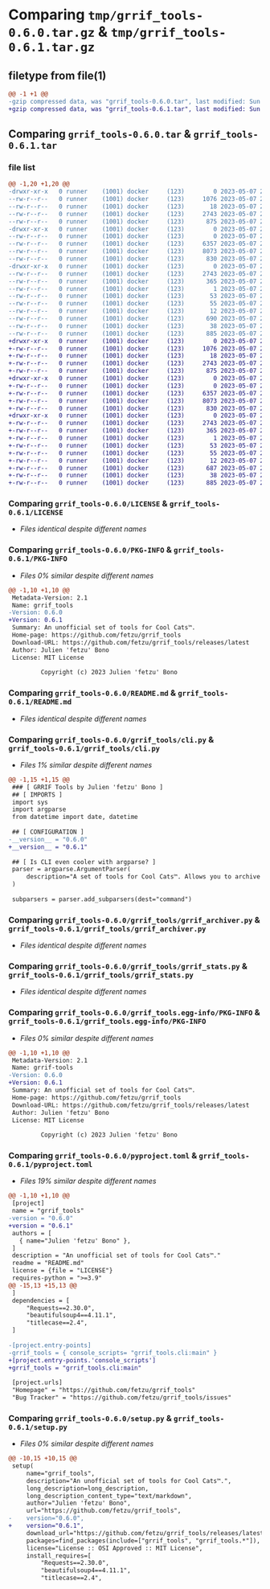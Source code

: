 # Comparing `tmp/grrif_tools-0.6.0.tar.gz` & `tmp/grrif_tools-0.6.1.tar.gz`

## filetype from file(1)

```diff
@@ -1 +1 @@
-gzip compressed data, was "grrif_tools-0.6.0.tar", last modified: Sun May  7 20:49:57 2023, max compression
+gzip compressed data, was "grrif_tools-0.6.1.tar", last modified: Sun May  7 21:12:53 2023, max compression
```

## Comparing `grrif_tools-0.6.0.tar` & `grrif_tools-0.6.1.tar`

### file list

```diff
@@ -1,20 +1,20 @@
-drwxr-xr-x   0 runner    (1001) docker     (123)        0 2023-05-07 20:49:57.690024 grrif_tools-0.6.0/
--rw-r--r--   0 runner    (1001) docker     (123)     1076 2023-05-07 20:49:50.000000 grrif_tools-0.6.0/LICENSE
--rw-r--r--   0 runner    (1001) docker     (123)       18 2023-05-07 20:49:50.000000 grrif_tools-0.6.0/MANIFEST.in
--rw-r--r--   0 runner    (1001) docker     (123)     2743 2023-05-07 20:49:57.690024 grrif_tools-0.6.0/PKG-INFO
--rw-r--r--   0 runner    (1001) docker     (123)      875 2023-05-07 20:49:50.000000 grrif_tools-0.6.0/README.md
-drwxr-xr-x   0 runner    (1001) docker     (123)        0 2023-05-07 20:49:57.690024 grrif_tools-0.6.0/grrif_tools/
--rw-r--r--   0 runner    (1001) docker     (123)        0 2023-05-07 20:49:50.000000 grrif_tools-0.6.0/grrif_tools/__init__.py
--rw-r--r--   0 runner    (1001) docker     (123)     6357 2023-05-07 20:49:50.000000 grrif_tools-0.6.0/grrif_tools/cli.py
--rw-r--r--   0 runner    (1001) docker     (123)     8073 2023-05-07 20:49:50.000000 grrif_tools-0.6.0/grrif_tools/grrif_archiver.py
--rw-r--r--   0 runner    (1001) docker     (123)      830 2023-05-07 20:49:50.000000 grrif_tools-0.6.0/grrif_tools/grrif_stats.py
-drwxr-xr-x   0 runner    (1001) docker     (123)        0 2023-05-07 20:49:57.690024 grrif_tools-0.6.0/grrif_tools.egg-info/
--rw-r--r--   0 runner    (1001) docker     (123)     2743 2023-05-07 20:49:57.000000 grrif_tools-0.6.0/grrif_tools.egg-info/PKG-INFO
--rw-r--r--   0 runner    (1001) docker     (123)      365 2023-05-07 20:49:57.000000 grrif_tools-0.6.0/grrif_tools.egg-info/SOURCES.txt
--rw-r--r--   0 runner    (1001) docker     (123)        1 2023-05-07 20:49:57.000000 grrif_tools-0.6.0/grrif_tools.egg-info/dependency_links.txt
--rw-r--r--   0 runner    (1001) docker     (123)       53 2023-05-07 20:49:57.000000 grrif_tools-0.6.0/grrif_tools.egg-info/entry_points.txt
--rw-r--r--   0 runner    (1001) docker     (123)       55 2023-05-07 20:49:57.000000 grrif_tools-0.6.0/grrif_tools.egg-info/requires.txt
--rw-r--r--   0 runner    (1001) docker     (123)       12 2023-05-07 20:49:57.000000 grrif_tools-0.6.0/grrif_tools.egg-info/top_level.txt
--rw-r--r--   0 runner    (1001) docker     (123)      690 2023-05-07 20:49:50.000000 grrif_tools-0.6.0/pyproject.toml
--rw-r--r--   0 runner    (1001) docker     (123)       38 2023-05-07 20:49:57.690024 grrif_tools-0.6.0/setup.cfg
--rw-r--r--   0 runner    (1001) docker     (123)      885 2023-05-07 20:49:50.000000 grrif_tools-0.6.0/setup.py
+drwxr-xr-x   0 runner    (1001) docker     (123)        0 2023-05-07 21:12:53.754684 grrif_tools-0.6.1/
+-rw-r--r--   0 runner    (1001) docker     (123)     1076 2023-05-07 21:12:48.000000 grrif_tools-0.6.1/LICENSE
+-rw-r--r--   0 runner    (1001) docker     (123)       18 2023-05-07 21:12:48.000000 grrif_tools-0.6.1/MANIFEST.in
+-rw-r--r--   0 runner    (1001) docker     (123)     2743 2023-05-07 21:12:53.754684 grrif_tools-0.6.1/PKG-INFO
+-rw-r--r--   0 runner    (1001) docker     (123)      875 2023-05-07 21:12:48.000000 grrif_tools-0.6.1/README.md
+drwxr-xr-x   0 runner    (1001) docker     (123)        0 2023-05-07 21:12:53.754684 grrif_tools-0.6.1/grrif_tools/
+-rw-r--r--   0 runner    (1001) docker     (123)        0 2023-05-07 21:12:48.000000 grrif_tools-0.6.1/grrif_tools/__init__.py
+-rw-r--r--   0 runner    (1001) docker     (123)     6357 2023-05-07 21:12:48.000000 grrif_tools-0.6.1/grrif_tools/cli.py
+-rw-r--r--   0 runner    (1001) docker     (123)     8073 2023-05-07 21:12:48.000000 grrif_tools-0.6.1/grrif_tools/grrif_archiver.py
+-rw-r--r--   0 runner    (1001) docker     (123)      830 2023-05-07 21:12:48.000000 grrif_tools-0.6.1/grrif_tools/grrif_stats.py
+drwxr-xr-x   0 runner    (1001) docker     (123)        0 2023-05-07 21:12:53.754684 grrif_tools-0.6.1/grrif_tools.egg-info/
+-rw-r--r--   0 runner    (1001) docker     (123)     2743 2023-05-07 21:12:53.000000 grrif_tools-0.6.1/grrif_tools.egg-info/PKG-INFO
+-rw-r--r--   0 runner    (1001) docker     (123)      365 2023-05-07 21:12:53.000000 grrif_tools-0.6.1/grrif_tools.egg-info/SOURCES.txt
+-rw-r--r--   0 runner    (1001) docker     (123)        1 2023-05-07 21:12:53.000000 grrif_tools-0.6.1/grrif_tools.egg-info/dependency_links.txt
+-rw-r--r--   0 runner    (1001) docker     (123)       53 2023-05-07 21:12:53.000000 grrif_tools-0.6.1/grrif_tools.egg-info/entry_points.txt
+-rw-r--r--   0 runner    (1001) docker     (123)       55 2023-05-07 21:12:53.000000 grrif_tools-0.6.1/grrif_tools.egg-info/requires.txt
+-rw-r--r--   0 runner    (1001) docker     (123)       12 2023-05-07 21:12:53.000000 grrif_tools-0.6.1/grrif_tools.egg-info/top_level.txt
+-rw-r--r--   0 runner    (1001) docker     (123)      687 2023-05-07 21:12:48.000000 grrif_tools-0.6.1/pyproject.toml
+-rw-r--r--   0 runner    (1001) docker     (123)       38 2023-05-07 21:12:53.754684 grrif_tools-0.6.1/setup.cfg
+-rw-r--r--   0 runner    (1001) docker     (123)      885 2023-05-07 21:12:48.000000 grrif_tools-0.6.1/setup.py
```

### Comparing `grrif_tools-0.6.0/LICENSE` & `grrif_tools-0.6.1/LICENSE`

 * *Files identical despite different names*

### Comparing `grrif_tools-0.6.0/PKG-INFO` & `grrif_tools-0.6.1/PKG-INFO`

 * *Files 0% similar despite different names*

```diff
@@ -1,10 +1,10 @@
 Metadata-Version: 2.1
 Name: grrif_tools
-Version: 0.6.0
+Version: 0.6.1
 Summary: An unofficial set of tools for Cool Cats™.
 Home-page: https://github.com/fetzu/grrif_tools
 Download-URL: https://github.com/fetzu/grrif_tools/releases/latest
 Author: Julien 'fetzu' Bono
 License: MIT License
         
         Copyright (c) 2023 Julien 'fetzu' Bono
```

### Comparing `grrif_tools-0.6.0/README.md` & `grrif_tools-0.6.1/README.md`

 * *Files identical despite different names*

### Comparing `grrif_tools-0.6.0/grrif_tools/cli.py` & `grrif_tools-0.6.1/grrif_tools/cli.py`

 * *Files 1% similar despite different names*

```diff
@@ -1,15 +1,15 @@
 ### [ GRRIF Tools by Julien 'fetzu' Bono ]
 ## [ IMPORTS ]
 import sys
 import argparse
 from datetime import date, datetime
 
 ## [ CONFIGURATION ]
-__version__ = "0.6.0"
+__version__ = "0.6.1"
 
 ## [ Is CLI even cooler with argparse? ]
 parser = argparse.ArgumentParser(
     description="A set of tools for Cool Cats™. Allows you to archive GRRIF's play history and scrobble it to last.fm (upcoming)."
 )
 
 subparsers = parser.add_subparsers(dest="command")
```

### Comparing `grrif_tools-0.6.0/grrif_tools/grrif_archiver.py` & `grrif_tools-0.6.1/grrif_tools/grrif_archiver.py`

 * *Files identical despite different names*

### Comparing `grrif_tools-0.6.0/grrif_tools/grrif_stats.py` & `grrif_tools-0.6.1/grrif_tools/grrif_stats.py`

 * *Files identical despite different names*

### Comparing `grrif_tools-0.6.0/grrif_tools.egg-info/PKG-INFO` & `grrif_tools-0.6.1/grrif_tools.egg-info/PKG-INFO`

 * *Files 0% similar despite different names*

```diff
@@ -1,10 +1,10 @@
 Metadata-Version: 2.1
 Name: grrif-tools
-Version: 0.6.0
+Version: 0.6.1
 Summary: An unofficial set of tools for Cool Cats™.
 Home-page: https://github.com/fetzu/grrif_tools
 Download-URL: https://github.com/fetzu/grrif_tools/releases/latest
 Author: Julien 'fetzu' Bono
 License: MIT License
         
         Copyright (c) 2023 Julien 'fetzu' Bono
```

### Comparing `grrif_tools-0.6.0/pyproject.toml` & `grrif_tools-0.6.1/pyproject.toml`

 * *Files 19% similar despite different names*

```diff
@@ -1,10 +1,10 @@
 [project]
 name = "grrif_tools"
-version = "0.6.0"
+version = "0.6.1"
 authors = [
   { name="Julien 'fetzu' Bono" },
 ]
 description = "An unofficial set of tools for Cool Cats™."
 readme = "README.md"
 license = {file = "LICENSE"}
 requires-python = ">=3.9"
@@ -15,13 +15,13 @@
 ]
 dependencies = [
     "Requests==2.30.0",
     "beautifulsoup4==4.11.1",
     "titlecase==2.4",
 ]
 
-[project.entry-points]
-grrif_tools = { console_scripts= "grrif_tools.cli:main" }
+[project.entry-points.'console_scripts']
+grrif_tools = "grrif_tools.cli:main"
 
 [project.urls]
 "Homepage" = "https://github.com/fetzu/grrif_tools"
 "Bug Tracker" = "https://github.com/fetzu/grrif_tools/issues"
```

### Comparing `grrif_tools-0.6.0/setup.py` & `grrif_tools-0.6.1/setup.py`

 * *Files 0% similar despite different names*

```diff
@@ -10,15 +10,15 @@
 setup(
     name="grrif_tools",
     description="An unofficial set of tools for Cool Cats™.",
     long_description=long_description,
     long_description_content_type="text/markdown",
     author="Julien 'fetzu' Bono",
     url="https://github.com/fetzu/grrif_tools",
-    version="0.6.0",
+    version="0.6.1",
     download_url="https://github.com/fetzu/grrif_tools/releases/latest",
     packages=find_packages(include=["grrif_tools", "grrif_tools.*"]),
     license="License :: OSI Approved :: MIT License",
     install_requires=[
         "Requests==2.30.0",
         "beautifulsoup4==4.11.1",
         "titlecase==2.4",
```


